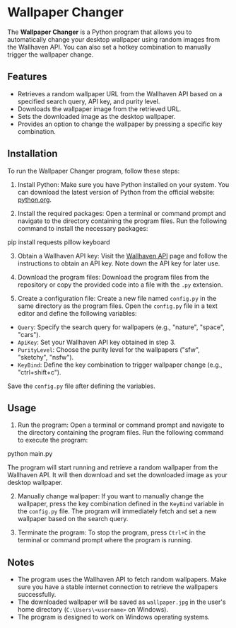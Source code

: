 # Wallpaper Changer

The **Wallpaper Changer** is a Python program that allows you to automatically change your desktop wallpaper using random images from the Wallhaven API. You can also set a hotkey combination to manually trigger the wallpaper change.

## Features

- Retrieves a random wallpaper URL from the Wallhaven API based on a specified search query, API key, and purity level.
- Downloads the wallpaper image from the retrieved URL.
- Sets the downloaded image as the desktop wallpaper.
- Provides an option to change the wallpaper by pressing a specific key combination.

## Installation

To run the Wallpaper Changer program, follow these steps:

1. Install Python: Make sure you have Python installed on your system. You can download the latest version of Python from the official website: [python.org](https://www.python.org/downloads/).

2. Install the required packages: Open a terminal or command prompt and navigate to the directory containing the program files. Run the following command to install the necessary packages:
  
  pip install requests pillow keyboard

3. Obtain a Wallhaven API key: Visit the [Wallhaven API](https://wallhaven.cc/help/api) page and follow the instructions to obtain an API key. Note down the API key for later use.

4. Download the program files: Download the program files from the repository or copy the provided code into a file with the `.py` extension.

5. Create a configuration file: Create a new file named `config.py` in the same directory as the program files. Open the `config.py` file in a text editor and define the following variables:

- `Query`: Specify the search query for wallpapers (e.g., "nature", "space", "cars").
- `ApiKey`: Set your Wallhaven API key obtained in step 3.
- `PurityLevel`: Choose the purity level for the wallpapers ("sfw", "sketchy", "nsfw").
- `KeyBind`: Define the key combination to trigger wallpaper change (e.g., "ctrl+shift+c").

Save the `config.py` file after defining the variables.

## Usage

1. Run the program: Open a terminal or command prompt and navigate to the directory containing the program files. Run the following command to execute the program:

  python main.py

The program will start running and retrieve a random wallpaper from the Wallhaven API. It will then download and set the downloaded image as your desktop wallpaper.

2. Manually change wallpaper: If you want to manually change the wallpaper, press the key combination defined in the `KeyBind` variable in the `config.py` file. The program will immediately fetch and set a new wallpaper based on the search query.

3. Terminate the program: To stop the program, press `Ctrl+C` in the terminal or command prompt where the program is running.

## Notes

- The program uses the Wallhaven API to fetch random wallpapers. Make sure you have a stable internet connection to retrieve the wallpapers successfully.
- The downloaded wallpaper will be saved as `wallpaper.jpg` in the user's home directory (`C:\Users\<username>` on Windows).
- The program is designed to work on Windows operating systems.

